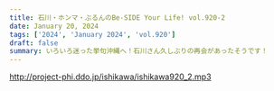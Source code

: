 ```yaml
---
title: 石川・ホンマ・ぶるんのBe-SIDE Your Life! vol.920-2
date: January 20, 2024
tags: ['2024', 'January 2024', 'vol.920']
draft: false
summary: いろいろ迷った挙句沖縄へ！石川さん久しぶりの再会があったそうです！
---
```


http://project-phi.ddo.jp/ishikawa/ishikawa920_2.mp3